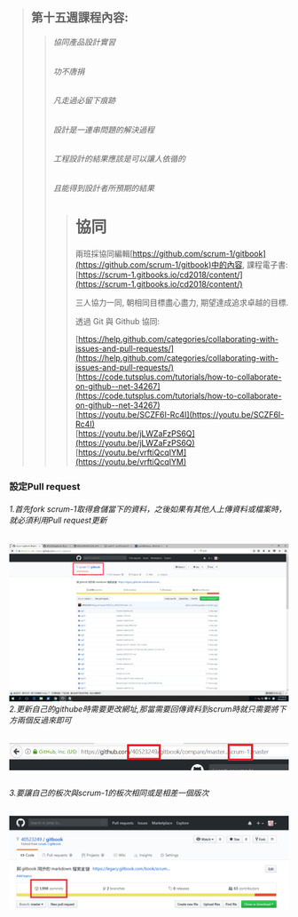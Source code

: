 > ## 第十五週課程內容:
>
> > ###### 協同產品設計實習
> >
> > ###### 功不唐捐
> >
> > ###### 凡走過必留下痕跡
> >
> > ###### 設計是一連串問題的解決過程
> >
> > ###### 工程設計的結果應該是可以讓人依循的
> >
> > ###### 且能得到設計者所預期的結果
> >
> > > # 協同
> > >
> > > 兩班採協同編輯[https://github.com/scrum-1/gitbook](https://github.com/scrum-1/gitbook)中的內容, 課程電子書:[https://scrum-1.gitbooks.io/cd2018/content/](https://scrum-1.gitbooks.io/cd2018/content/)
> > >
> > > 三人協力一同, 朝相同目標盡心盡力, 期望達成追求卓越的目標.
> > >
> > > 透過 Git 與 Github 協同:
> > >
> > > [https://help.github.com/categories/collaborating-with-issues-and-pull-requests/](https://help.github.com/categories/collaborating-with-issues-and-pull-requests/)  
> > > [https://code.tutsplus.com/tutorials/how-to-collaborate-on-github--net-34267](https://code.tutsplus.com/tutorials/how-to-collaborate-on-github--net-34267)  
> > > [https://youtu.be/SCZF6I-Rc4I](https://youtu.be/SCZF6I-Rc4I)  
> > > [https://youtu.be/jLWZaFzPS6Q](https://youtu.be/jLWZaFzPS6Q)  
> > > [https://youtu.be/vrftiQcqIYM](https://youtu.be/vrftiQcqIYM)

### 設定Pull request

###### 1.首先fork scrum-1取得倉儲當下的資料，之後如果有其他人上傳資料或檔案時，就必須利用Pull request更新

###### ![](/assets/2.png)2.更新自己的githube時需要更改網址,那當需要回傳資料到scrum時就只需要將下方兩個反過來即可

![](/assets/6.png)

###### 3.要讓自己的板次與scrum-1的板次相同或是相差一個版次

![](/assets/5.png)

